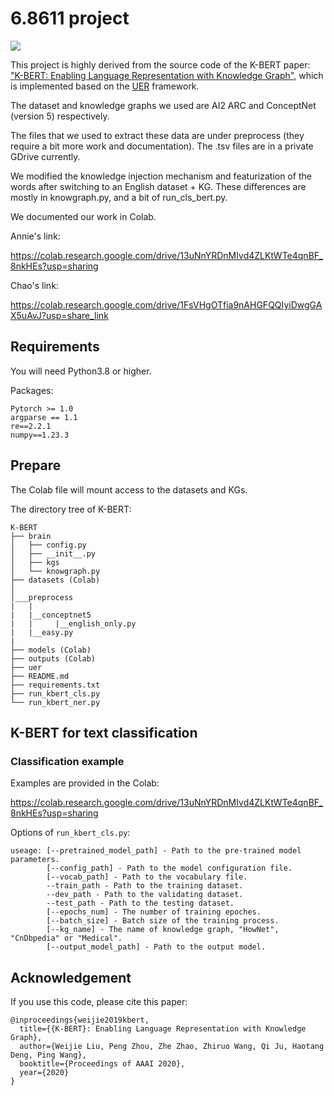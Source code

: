 # 6.8611 project
![](https://img.shields.io/badge/license-MIT-000000.svg)

This project is highly derived from the source code of the K-BERT paper: ["K-BERT: Enabling Language Representation with Knowledge Graph"](https://aaai.org/Papers/AAAI/2020GB/AAAI-LiuW.5594.pdf), which is implemented based on the [UER](https://github.com/dbiir/UER-py) framework.

The dataset and knowledge graphs we used are AI2 ARC and ConceptNet (version 5) respectively.

The files that we used to extract these data are under preprocess (they require a bit more work and documentation). The .tsv files are in a private GDrive currently.

We modified the knowledge injection mechanism and featurization of the words after switching to an English dataset + KG. These differences are mostly in knowgraph.py, and a bit of run_cls_bert.py.

We documented our work in Colab. 

Annie's link:

https://colab.research.google.com/drive/13uNnYRDnMIvd4ZLKtWTe4qnBF_8nkHEs?usp=sharing

Chao's link:

https://colab.research.google.com/drive/1FsVHgOTfia9nAHGFQQIyiDwgGAX5uAvJ?usp=share_link

## Requirements
You will need Python3.8 or higher.

Packages:
```
Pytorch >= 1.0
argparse == 1.1
re==2.2.1
numpy==1.23.3
```

## Prepare

The Colab file will mount access to the datasets and KGs.

The directory tree of K-BERT:
```
K-BERT
├── brain
│   ├── config.py
│   ├── __init__.py
│   ├── kgs
│   └── knowgraph.py
├── datasets (Colab)
│                                
│___preprocess
|   |
|   |__conceptnet5
|   |     |__english_only.py
|   |__easy.py
|
├── models (Colab)
├── outputs (Colab)
├── uer
├── README.md
├── requirements.txt
├── run_kbert_cls.py
└── run_kbert_ner.py
```
## K-BERT for text classification

### Classification example

Examples are provided in the Colab:

https://colab.research.google.com/drive/13uNnYRDnMIvd4ZLKtWTe4qnBF_8nkHEs?usp=sharing

Options of ``run_kbert_cls.py``:
```
useage: [--pretrained_model_path] - Path to the pre-trained model parameters.
        [--config_path] - Path to the model configuration file.
        [--vocab_path] - Path to the vocabulary file.
        --train_path - Path to the training dataset.
        --dev_path - Path to the validating dataset.
        --test_path - Path to the testing dataset.
        [--epochs_num] - The number of training epoches.
        [--batch_size] - Batch size of the training process.
        [--kg_name] - The name of knowledge graph, "HowNet", "CnDbpedia" or "Medical".
        [--output_model_path] - Path to the output model.
```

## Acknowledgement

If you use this code, please cite this paper:
```
@inproceedings{weijie2019kbert,
  title={{K-BERT}: Enabling Language Representation with Knowledge Graph},
  author={Weijie Liu, Peng Zhou, Zhe Zhao, Zhiruo Wang, Qi Ju, Haotang Deng, Ping Wang},
  booktitle={Proceedings of AAAI 2020},
  year={2020}
}
```
